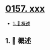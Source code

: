 # [0157. xxx](https://github.com/Tdahuyou/TNotes.leetcode/tree/main/notes/0157.%20xxx)

<!-- region:toc -->

- [1. 📝 概述](#1--概述)

<!-- endregion:toc -->

## 1. 📝 概述

